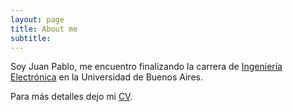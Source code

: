 ```yaml
---
layout: page
title: About me
subtitle: 
---
```


Soy Juan Pablo, me encuentro finalizando la carrera de [Ingeniería Electrónica](http://www.fi.uba.ar/es/node/201) en la Universidad de Buenos Aires.

Para más detalles dejo mi [CV](https://quiroga-juan.github.io/files/amplicador.pdf).

